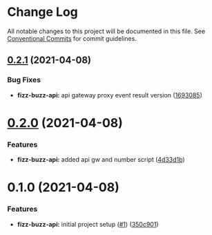 # Change Log

All notable changes to this project will be documented in this file.
See [Conventional Commits](https://conventionalcommits.org) for commit guidelines.

## [0.2.1](https://github.com/stormreply/fizz-buzz-api/compare/0.2.0...0.2.1) (2021-04-08)


### Bug Fixes

* **fizz-buzz-api:** api gateway proxy event result version ([1693085](https://github.com/stormreply/fizz-buzz-api/commit/1693085c9c0c15d17eb4b77993ac82eada371547))





# [0.2.0](https://github.com/stormreply/fizz-buzz-api/compare/0.1.0...0.2.0) (2021-04-08)


### Features

* **fizz-buzz-api:** added api gw and number script ([4d33d1b](https://github.com/stormreply/fizz-buzz-api/commit/4d33d1b4515b1c31e750a47075bd4ae766b031e3))





# 0.1.0 (2021-04-08)


### Features

* **fizz-buzz-api:** initial project setup ([#1](https://github.com/stormreply/fizz-buzz-api/issues/1)) ([350c901](https://github.com/stormreply/fizz-buzz-api/commit/350c901351a79bd9bdaa2d3b36bbee9312aa5c04))
